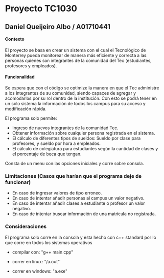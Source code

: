 # Proyecto TC1030 
## Daniel Queijeiro Albo / A01710441

#### Contexto
El proyecto se basa en crear un sistema con el cual el Tecnológico de Monterrey pueda monitorear de manera más eficiente y correcta a las personas quienes son integrantes de la comunidad del Tec (estudiantes, profesores y empleados).

#### Funcionalidad
Se espera que con el código se optimize la manera en que el Tec administre a los integrantes de su comunidad, siendo capaces de agregar y acomodarlos por su rol dentro de la institución. Con esto se podrá tener en un solo sistema la información de todos los campus para su acceso y modificación rápida.

El programa solo permite:
- Ingreso de nuevos integrantes de la comunidad Tec.
- Obtener información sobre cualquier persona registrada en el sistema. 
- El cálculo de diferentes tipos de sueldos: Sueldo por clase para profesores, y sueldo por hora a empleados.
- El cálculo de colegiatura para estudiantes según la cantidad de clases y el porcentaje de beca que tengan.

Consta de un menu con las opciones iniciales y corre sobre consola.

### Limitaciones (Casos que harían que el programa deje de funcionar)
- En caso de ingresar valores de tipo erroneo.
- En caso de intentar añadir personas al campus un valor negativo.
- En caso de intentar añadir clases a estudiante o profesor un valor negativo.
- En caso de intentar buscar información de una matrícula no registrada.

### Consideraciones
El programa solo corre en la consola y esta hecho con c++ standard por lo que corre en todos los sistemas operativos

- compilar con: "g++ main.cpp"

- correr en linux: "/a.out"

- correr en windows: "a.exe"
